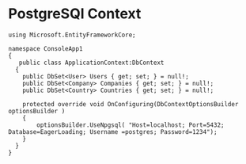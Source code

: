 # PostgreSQl Context
    using Microsoft.EntityFrameworkCore;

    namespace ConsoleApp1
    {
       public class ApplicationContext:DbContext
      {
        public DbSet<User> Users { get; set; } = null!;
        public DbSet<Company> Companies { get; set; } = null!;
        public DbSet<Country> Countries { get; set; } = null!;

        protected override void OnConfiguring(DbContextOptionsBuilder optionsBuilder )
        {
            optionsBuilder.UseNpgsql( "Host=localhost; Port=5432; Database=EagerLoading; Username =postgres; Password=1234");
        }
      }
    }
